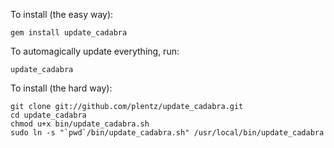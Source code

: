 To install (the easy way):

	gem install update_cadabra

To automagically update everything, run:

	update_cadabra
	
To install (the hard way):

	git clone git://github.com/plentz/update_cadabra.git
	cd update_cadabra
	chmod u+x bin/update_cadabra.sh
	sudo ln -s "`pwd`/bin/update_cadabra.sh" /usr/local/bin/update_cadabra
